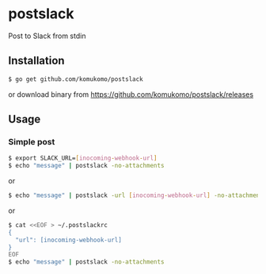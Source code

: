 # postslack
Post to Slack from stdin

## Installation
```sh
$ go get github.com/komukomo/postslack
```
or download binary from https://github.com/komukomo/postslack/releases


## Usage

### Simple post
```sh
$ export SLACK_URL=[inocoming-webhook-url]
$ echo "message" | postslack -no-attachments
```
or

```sh
$ echo "message" | postslack -url [inocoming-webhook-url] -no-attachments
```

or

```sh
$ cat <<EOF > ~/.postslackrc
{
  "url": [inocoming-webhook-url]
}
EOF
$ echo "message" | postslack -no-attachments
```
